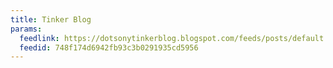 ```yaml
---
title: Tinker Blog
params:
  feedlink: https://dotsonytinkerblog.blogspot.com/feeds/posts/default
  feedid: 748f174d6942fb93c3b0291935cd5956
---
```

